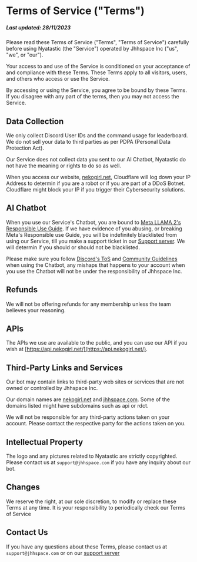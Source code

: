# Terms of Service ("Terms")
##### Last updated: 28/11/2023

Please read these Terms of Service ("Terms", "Terms of Service") carefully before using Nyatastic (the "Service") operated by Jhhspace Inc ("us", "we", or "our").

Your access to and use of the Service is conditioned on your acceptance of and compliance with these Terms. These Terms apply to all visitors, users, and others who access or use the Service.

By accessing or using the Service, you agree to be bound by these Terms. If you disagree with any part of the terms, then you may not access the Service.

## Data Collection
We only collect Discord User IDs and the command usage for leaderboard. We do not sell your data to third parties as per PDPA (Personal Data Protection Act).

Our Service does not collect data you sent to our AI Chatbot, Nyatastic do not have the meaning or rights to do so as well.

When you access our website, [nekogirl.net](nekogirl.net), Cloudflare will log down your IP Address to determin if you are a robot or if you are part of a DDoS Botnet. Cloudflare might block your IP if you trigger their Cybersecurity solutions.

## AI Chatbot
When you use our Service's Chatbot, you are bound to [Meta LLAMA 2's Responsible Use Guide](https://ai.meta.com/static-resource/responsible-use-guide/). If we have evidence of you abusing, or breaking Meta's Responsible use Guide, you will be indefinitely blacklisted from using our Service, till you make a support ticket in our [Support server](https://go.nekogirl.net/). We will determin if you should or should not be blacklisted. 

Please make sure you follow [Discord's ToS](https://discord.com/terms) and [Community Guidelines](https://discord.com/guidelines) when using the Chatbot, any mishaps that happens to your account when you use the Chatbot will not be under the responsibility of Jhhspace Inc.

## Refunds
We will not be offering refunds for any membership unless the team believes your reasoning.

## APIs
The APIs we use are available to the public, and you can use our API if you wish at [https://api.nekogirl.net/](https://api.nekogirl.net/).

## Third-Party Links and Services
Our bot may contain links to third-party web sites or services that are not owned or controlled by Jhhspace Inc.

Our domain names are [nekogirl.net](https://nekogirl.net) and [jhhspace.com](https://jhhspace.com/). Some of the domains listed might have subdomains such as api or rdct.

We will not be responsible for any third-party actions taken on your account. Please contact the respective party for the actions taken on you.

## Intellectual Property
The logo and any pictures related to Nyatastic are strictly copyrighted. Please contact us at `support@jhhspace.com` if you have any inquiry about our bot.

## Changes
We reserve the right, at our sole discretion, to modify or replace these Terms at any time. It is your responsibility to periodically check our Terms of Service

## Contact Us
If you have any questions about these Terms, please contact us at `support@jhhspace.com` or on our [support server](https://go.nekogirl.net/)
